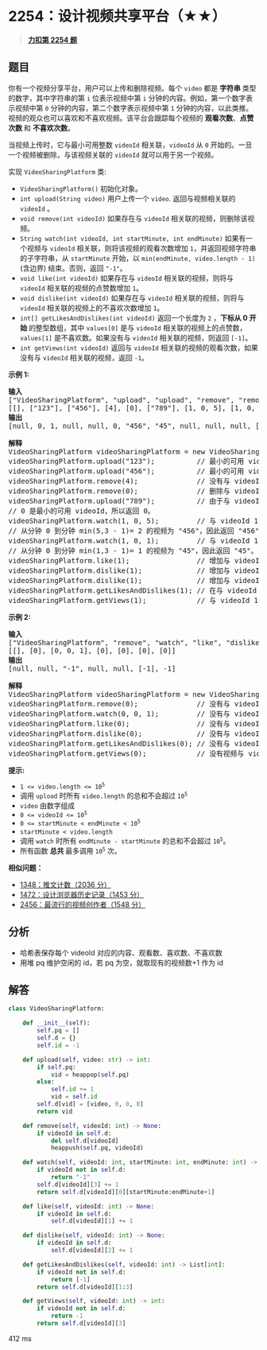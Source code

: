 # 2254：设计视频共享平台（★★）


> <u>**[力扣第 2254 题](https://leetcode.cn/problems/design-video-sharing-platform/)**</u>

## 题目

<p>你有一个视频分享平台，用户可以上传和删除视频。每个 <code>video</code> 都是 <strong>字符串 </strong>类型的数字，其中字符串的第 <code>i</code> 位表示视频中第 <code>i</code> 分钟的内容。例如，第一个数字表示视频中第 <code>0</code> 分钟的内容，第二个数字表示视频中第 <code>1</code> 分钟的内容，以此类推。视频的观众也可以喜欢和不喜欢视频。该平台会跟踪每个视频的 <strong>观看次数</strong>、<strong>点赞次数 </strong>和 <strong>不喜欢次数</strong>。</p>

<p>当视频上传时，它与最小可用整数 <code>videoId</code> 相关联，<code>videoId</code> 从 <code>0</code> 开始的。一旦一个视频被删除，与该视频关联的 <code>videoId</code> 就可以用于另一个视频。</p>

<p>实现 <code>VideoSharingPlatform</code> 类:</p>

<ul>
<li><code>VideoSharingPlatform()</code> 初始化对象。</li>
<li><code>int upload(String video)</code> 用户上传一个 <code>video</code>. 返回与视频相关联的<code>videoId</code> 。</li>
<li><code>void remove(int videoId)</code> 如果存在与 <code>videoId</code> 相关联的视频，则删除该视频。</li>
<li><code>String watch(int videoId, int startMinute, int endMinute)</code> 如果有一个视频与 <code>videoId</code> 相关联，则将该视频的观看次数增加 <code>1</code>，并返回视频字符串的子字符串，从 <code>startMinute</code> 开始，以 <code>min(endMinute, video.length - 1</code><code>)</code>(含边界) 结束。否则，返回 <code>"-1"</code>。</li>
<li><code>void like(int videoId)</code> 如果存在与 <code>videoId</code> 相关联的视频，则将与 <code>videoId</code> 相关联的视频的点赞数增加 <code>1</code>。</li>
<li><code>void dislike(int videoId)</code> 如果存在与 <code>videoId</code> 相关联的视频，则将与 <code>videoId</code> 相关联的视频上的不喜欢次数增加 <code>1</code>。</li>
<li><code>int[] getLikesAndDislikes(int videoId)</code> 返回一个长度为 <code>2</code> ，<strong>下标从 0 开始 </strong>的整型数组，其中 <code>values[0]</code> 是与 <code>videoId</code> 相关联的视频上的点赞数，<code>values[1]</code> 是不喜欢数。如果没有与 <code>videoId</code> 相关联的视频，则返回 <code>[-1]</code>。</li>
<li><code>int getViews(int videoId)</code> 返回与 <code>videoId</code> 相关联的视频的观看次数，如果没有与 <code>videoId</code> 相关联的视频，返回 <code>-1</code>。</li>
</ul>



<p><strong>示例 1:</strong></p>

<pre>
<strong>输入</strong>
["VideoSharingPlatform", "upload", "upload", "remove", "remove", "upload", "watch", "watch", "like", "dislike", "dislike", "getLikesAndDislikes", "getViews"]
[[], ["123"], ["456"], [4], [0], ["789"], [1, 0, 5], [1, 0, 1], [1], [1], [1], [1], [1]]
<strong>输出</strong>
[null, 0, 1, null, null, 0, "456", "45", null, null, null, [1, 2], 2]

<strong>解释</strong>
VideoSharingPlatform videoSharingPlatform = new VideoSharingPlatform();
videoSharingPlatform.upload("123");          // 最小的可用 videoId 是 0，所以返回 0。
videoSharingPlatform.upload("456");          // 最小的可用 videoId 是 1，所以返回 1。
videoSharingPlatform.remove(4);              // 没有与 videoId 4 相关联的视频，所以什么都不做。
videoSharingPlatform.remove(0);              // 删除与 videoId 0 关联的视频。
videoSharingPlatform.upload("789");          // 由于与 videoId 0 相关联的视频被删除，
// 0 是最小的可用 videoId，所以返回 0。
videoSharingPlatform.watch(1, 0, 5);         // 与 videoId 1 关联的视频为 "456"。
// 从分钟 0 到分钟 min(5,3 - 1)= 2 的视频为 "456"，因此返回 "456"。
videoSharingPlatform.watch(1, 0, 1);         // 与 videoId 1 关联的视频为 "456"。
// 从分钟 0 到分钟 min(1,3 - 1)= 1 的视频为 "45"，因此返回 "45"。
videoSharingPlatform.like(1);                // 增加与 videoId 1 相关的视频的点赞数。
videoSharingPlatform.dislike(1);             // 增加与 videoId 1 相关联的视频的不喜欢的数量。
videoSharingPlatform.dislike(1);             // 增加与 videoId 1 相关联的视频的不喜欢的数量。
videoSharingPlatform.getLikesAndDislikes(1); // 在与 videoId 1 相关的视频中有 1 个喜欢和 2 个不喜欢，因此返回[1,2]。
videoSharingPlatform.getViews(1);            // 与 videoId 1 相关联的视频有 2 个观看数，因此返回2。
</pre>

<p><strong>示例 2:</strong></p>

<pre>
<strong>输入</strong>
["VideoSharingPlatform", "remove", "watch", "like", "dislike", "getLikesAndDislikes", "getViews"]
[[], [0], [0, 0, 1], [0], [0], [0], [0]]
<strong>输出</strong>
[null, null, "-1", null, null, [-1], -1]

<strong>解释</strong>
VideoSharingPlatform videoSharingPlatform = new VideoSharingPlatform();
videoSharingPlatform.remove(0);              // 没有与 videoId 0 相关联的视频，所以什么都不做。
videoSharingPlatform.watch(0, 0, 1);         // 没有与 videoId 0 相关联的视频，因此返回 "-1"。
videoSharingPlatform.like(0);                // 没有与 videoId 0 相关联的视频，所以什么都不做。
videoSharingPlatform.dislike(0);             // 没有与 videoId 0 相关联的视频，所以什么都不做。
videoSharingPlatform.getLikesAndDislikes(0); // 没有与 videoId 0 相关联的视频，因此返回 [-1]。
videoSharingPlatform.getViews(0);            // 没有视频与 videoId 0 相关联，因此返回 -1。
</pre>



<p><strong>提示:</strong></p>

<ul>
<li><code>1 &lt;= video.length &lt;= 10<sup>5</sup></code></li>
<li>调用 <code>upload</code> 时所有 <code>video.length</code> 的总和不会超过 <code>10<sup>5</sup></code></li>
<li><code>video</code> 由数字组成</li>
<li><code>0 &lt;= videoId &lt;= 10<sup>5</sup></code></li>
<li><code>0 &lt;= startMinute &lt; endMinute &lt; 10<sup>5</sup></code></li>
<li><code>startMinute &lt; video.length</code></li>
<li>调用  <code>watch</code> 时所有 <code>endMinute - startMinute</code> 的总和不会超过 <code>10<sup>5</sup></code>。</li>
<li>所有函数 <strong>总共 </strong>最多调用 <code>10<sup>5</sup></code> 次。</li>
</ul>


**相似问题：**
- [1348：推文计数（2036 分）](/leetcode/1348)
- [1472：设计浏览器历史记录（1453 分）](/leetcode/1472)
- [2456：最流行的视频创作者（1548 分）](/leetcode/2456)


## 分析

- 哈希表保存每个 videoId 对应的内容、观看数、喜欢数、不喜欢数
- 用堆 pq 维护空闲的 id，若 pq 为空，就取现有的视频数+1 作为 id

## 解答

```python
class VideoSharingPlatform:

    def __init__(self):
        self.pq = []
        self.d = {}
        self.id = -1

    def upload(self, video: str) -> int:
        if self.pq:
            vid = heappop(self.pq)
        else:
            self.id += 1
            vid = self.id
        self.d[vid] = [video, 0, 0, 0]
        return vid

    def remove(self, videoId: int) -> None:
        if videoId in self.d:
            del self.d[videoId]
            heappush(self.pq, videoId)

    def watch(self, videoId: int, startMinute: int, endMinute: int) -> str:
        if videoId not in self.d:
            return "-1"
        self.d[videoId][3] += 1
        return self.d[videoId][0][startMinute:endMinute+1]

    def like(self, videoId: int) -> None:
        if videoId in self.d:
            self.d[videoId][1] += 1

    def dislike(self, videoId: int) -> None:
        if videoId in self.d:
            self.d[videoId][2] += 1

    def getLikesAndDislikes(self, videoId: int) -> List[int]:
        if videoId not in self.d:
            return [-1]
        return self.d[videoId][1:3]

    def getViews(self, videoId: int) -> int:
        if videoId not in self.d:
            return -1
        return self.d[videoId][3]
```

412 ms
